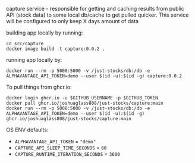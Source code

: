 capture service - responsible for  getting and caching results from public API (stock data) to some local db/cache to get pulled quicker. 
This service will be configured to only keep X days amount of data

building app locally by running:
```
cd src/capture
docker image build -t capture:0.0.2 .
```

running app locally by:
```
docker run --rm -p 5000:5000 -v /just-stocks/db:/db -e ALPHAVANTAGE_API_TOKEN=demo --user $(id -u):$(id -g) capture:0.0.2 
```

To pull things from ghcr.io:
```
docker login ghcr.io -u $GITHUB_USERNAME -p $GITHUB_TOKEN 
docker pull ghcr.io/joshuaglass808/just-stocks/capture:main
docker run --rm -p 5000:5000 -v /just-stocks/db:/db -e ALPHAVANTAGE_API_TOKEN=demo --user $(id -u):$(id -g) ghcr.io/joshuaglass808/just-stocks/capture:main
```

OS ENV defaults:
- `ALPHAVANTAGE_API_TOKEN` = `"demo"`
- `CAPTURE_API_SLEEP_TIME_SECONDS` = `60`
- `CAPTURE_RUNTIME_ITERATION_SECONDS` = `3600`
